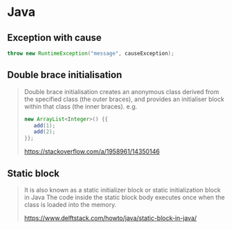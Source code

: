 # Java

## Exception with cause

```java
throw new RuntimeException("message", causeException);
```

## Double brace initialisation 

> Double brace initialisation creates an anonymous class derived
> from the specified class (the outer braces), and provides an
> initialiser block within that class (the inner braces). e.g.
> ```java
> new ArrayList<Integer>() {{
>    add(1);
>    add(2);
> }};
> ```
>
> https://stackoverflow.com/a/1958961/14350146

## Static block

> It is also known as a static initializer block or static initialization block in Java
> The code inside the static block body executes once when the class is loaded into the memory.
>
> https://www.delftstack.com/howto/java/static-block-in-java/
